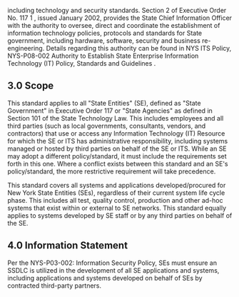 including technology and security standards. Section 2 of Executive Order No. 117 1 , issued January 2002, provides the State Chief Information Officer with the authority to oversee, direct and coordinate the establishment of information technology policies, protocols and standards for State government, including hardware, software, security and business re-engineering. Details regarding this authority can be found in NYS ITS Policy, NYS-P08-002 Authority to Establish State Enterprise Information Technology (IT) Policy, Standards and Guidelines .

## **3.0 Scope**

This standard applies to all "State Entities" (SE), defined as "State Government" in Executive Order 117 or "State Agencies" as defined in Section 101 of the State Technology Law. This includes employees and all third parties (such as local governments, consultants, vendors, and contractors) that use or access any Information Technology (IT) Resource for which the SE or ITS has administrative responsibility, including systems managed or hosted by third parties on behalf of the SE or ITS. While an SE may adopt a different policy/standard, it must include the requirements set forth in this one. Where a conflict exists between this standard and an SE's policy/standard, the more restrictive requirement will take precedence.

This standard covers all systems and applications developed/procured for New York State Entities (SEs), regardless of their current system life cycle phase. This includes all test, quality control, production and other ad-hoc systems that exist within or external to SE networks. This standard equally applies to systems developed by SE staff or by any third parties on behalf of the SE.

## **4.0 Information Statement**

Per the NYS-P03-002: Information Security Policy, SEs must ensure an SSDLC is utilized in the development of all SE applications and systems, including applications and systems developed on behalf of SEs by contracted third-party partners.